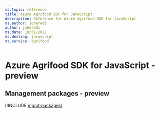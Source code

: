 ```yaml
---
ms.topic: reference
title: Azure Agrifood SDK for JavaScript
description: Reference for Azure Agrifood SDK for JavaScript
ms.author: joheredi
author: joheredi
ms.data: 10/31/2022
ms.devlang: javascript
ms.service: agrifood
---
```

# Azure Agrifood SDK for JavaScript - preview

## Management packages - preview
[!INCLUDE [mgmt-packages](agrifood-mgmt-index.md)]